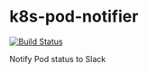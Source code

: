 # k8s-pod-notifier

[![Build Status](https://travis-ci.org/dtan4/k8s-pod-notifier.svg?branch=master)](https://travis-ci.org/dtan4/k8s-pod-notifier)

Notify Pod status to Slack
